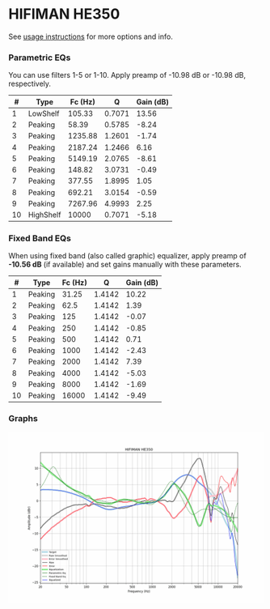 # HIFIMAN HE350
See [usage instructions](https://github.com/jaakkopasanen/AutoEq#usage) for more options and info.

### Parametric EQs
You can use filters 1-5 or 1-10. Apply preamp of -10.98 dB or -10.98 dB, respectively.

|   # | Type      |   Fc (Hz) |      Q |   Gain (dB) |
|-----|-----------|-----------|--------|-------------|
|   1 | LowShelf  |    105.33 | 0.7071 |       13.56 |
|   2 | Peaking   |     58.39 | 0.5785 |       -8.24 |
|   3 | Peaking   |   1235.88 | 1.2601 |       -1.74 |
|   4 | Peaking   |   2187.24 | 1.2466 |        6.16 |
|   5 | Peaking   |   5149.19 | 2.0765 |       -8.61 |
|   6 | Peaking   |    148.82 | 3.0731 |       -0.49 |
|   7 | Peaking   |    377.55 | 1.8995 |        1.05 |
|   8 | Peaking   |    692.21 | 3.0154 |       -0.59 |
|   9 | Peaking   |   7267.96 | 4.9993 |        2.25 |
|  10 | HighShelf |  10000    | 0.7071 |       -5.18 |

### Fixed Band EQs
When using fixed band (also called graphic) equalizer, apply preamp of **-10.56 dB** (if available) and set gains manually with these parameters.

|   # | Type    |   Fc (Hz) |      Q |   Gain (dB) |
|-----|---------|-----------|--------|-------------|
|   1 | Peaking |     31.25 | 1.4142 |       10.22 |
|   2 | Peaking |     62.5  | 1.4142 |        1.39 |
|   3 | Peaking |    125    | 1.4142 |       -0.07 |
|   4 | Peaking |    250    | 1.4142 |       -0.85 |
|   5 | Peaking |    500    | 1.4142 |        0.71 |
|   6 | Peaking |   1000    | 1.4142 |       -2.43 |
|   7 | Peaking |   2000    | 1.4142 |        7.39 |
|   8 | Peaking |   4000    | 1.4142 |       -5.03 |
|   9 | Peaking |   8000    | 1.4142 |       -1.69 |
|  10 | Peaking |  16000    | 1.4142 |       -9.49 |

### Graphs
![](./HIFIMAN%20HE350.png)
